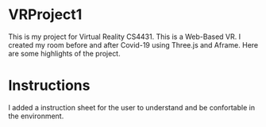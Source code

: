# VRProject1

This is my project for Virtual Reality CS4431. This is a Web-Based VR. I created my room before and after Covid-19 using Three.js and Aframe. Here are some highlights of the project.

# Instructions 

I added a instruction sheet for the user to understand and be confortable in the environment. 

